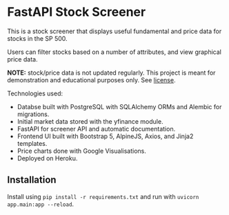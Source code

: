 # FastAPI Stock Screener
This is a stock screener that displays useful fundamental and price data for stocks in the SP 500.

Users can filter stocks based on a number of attributes, and view graphical price data.

**NOTE:** stock/price data is not updated regularly. This project is meant for demonstration and educational purposes only. See [license](https://github.com/nbrownlee/fastapi-screener/blob/main/LICENSE).

Technologies used:
 - Databse built with PostgreSQL with SQLAlchemy ORMs and Alembic for migrations.
 - Initial market data stored with the yfinance module.
 - FastAPI for screener API and automatic documentation.
 - Frontend UI built with Bootstrap 5, AlpineJS, Axios, and Jinja2 templates.
 - Price charts done with Google Visualisations.
 - Deployed on Heroku.

## Installation

Install using `pip install -r requirements.txt` and run with `uvicorn app.main:app --reload`.